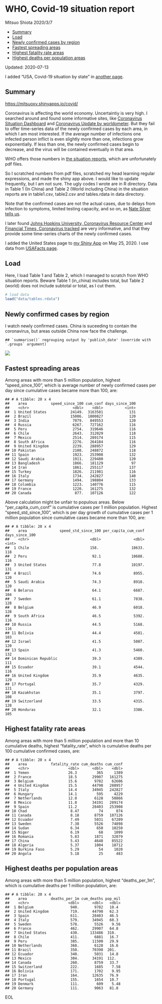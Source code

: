 WHO, Covid-19 situation report
================
Mitsuo Shiota
2020/3/7

  - [Summary](#summary)
  - [Load](#load)
  - [Newly confirmed cases by region](#newly-confirmed-cases-by-region)
  - [Fastest spreading areas](#fastest-spreading-areas)
  - [Highest fatality rate areas](#highest-fatality-rate-areas)
  - [Highest deaths per population
    areas](#highest-deaths-per-population-areas)

Updated: 2020-07-13

I added “USA, Covid-19 situation by state” in [another page](USA.md).

## Summary

<https://mitsuoxv.shinyapps.io/covid/>

Coronavirus is affecting the world economy. Uncertaintiy is very high. I
searched around and found some informative sites, like [Coronavirus
Situation
Dashboard](https://who.maps.arcgis.com/apps/opsdashboard/index.html#/c88e37cfc43b4ed3baf977d77e4a0667)
and [Coronavirus Update by
worldometer](https://www.worldometers.info/coronavirus/). But they fail
to offer time-series data of the newly confirmed cases by each area, in
which I am most interested. If the average number of infections one
infected person inflict is even slightly more than one, infections grow
exponentially. If less than one, the newly confirmed cases begin to
decrease, and the virus will be contained eventually in that area.

WHO offers those numbers in [the situation
reports](https://www.who.int/emergencies/diseases/novel-coronavirus-2019/situation-reports/),
which are unfortunately pdf files.

So I scratched numbers from pdf files, scratched my head learning
regular expressions, and made the shiny app above. I would like to
update frequently, but I am not sure. The ugly codes I wrote are in R
directory. Data in Table 1 (In China) and Table 2 (World including
China) in the situation reports are in table1.csv, table2.csv and
tables.rdata in data directory.

Note that the confirmed cases are not the actual cases, due to delays
from infection to symptoms, limited testing capacity, and so on, as
[Nate Silver tells
us](https://fivethirtyeight.com/features/coronavirus-case-counts-are-meaningless/).

I later found [Johns Hopkins University, Coronavirus Resource
Center](https://coronavirus.jhu.edu/) and [Financial Times, Coronavirus
tracked](https://www.ft.com/content/a26fbf7e-48f8-11ea-aeb3-955839e06441)
are very informative, and that they provide some time-series charts of
the newly confirmed cases.

I added the United States page to [my Shiny
App](https://mitsuoxv.shinyapps.io/covid/) on May 25, 2020. I use data
from [USAFacts
page](https://usafacts.org/visualizations/coronavirus-covid-19-spread-map/).

## Load

Here, I load Table 1 and Table 2, which I managed to scratch from WHO
situation reports. Beware Table 1 (in\_china) includes total, but Table
2 (world) does not include subtotal or total, as I cut them.

``` r
# load data
load("data/tables.rdata")
```

## Newly confirmed cases by region

I watch newly confirmed cases. China is suceeding to contain the
coronavirus, but areas outside China now face the challenge.

    ## `summarise()` regrouping output by 'publish_date' (override with `.groups` argument)

![](README_files/figure-gfm/chart-1.png)<!-- -->

## Fastest spreading areas

Among areas with more than 5 million population, highest
“speed\_since\_100”, which is average number of newly confirmed cases
per day since cumulative cases became more than 100, are:

    ## # A tibble: 20 x 4
    ##    area           speed_since_100 cum_conf days_since_100
    ##    <chr>                    <dbl>    <dbl>          <int>
    ##  1 United States           24149.  3163581            131
    ##  2 Brazil                  15006.  1800827            120
    ##  3 India                    7079.   849553            120
    ##  4 Russia                   6267.   727162            116
    ##  5 Peru                     2754.   319646            116
    ##  6 Chile                    2643.   312029            118
    ##  7 Mexico                   2514.   289174            115
    ##  8 South Africa             2276.   264184            116
    ##  9 United Kingdom           2239.   288957            129
    ## 10 Pakistan                 2108.   248872            118
    ## 11 Spain                    1923.   253908            132
    ## 12 Saudi Arabia             1911.   229480            120
    ## 13 Bangladesh               1866.   181129             97
    ## 14 Iran                     1861.   255117            137
    ## 15 Turkey                   1826.   211981            116
    ## 16 Italy                    1734.   242827            140
    ## 17 Germany                  1494.   198804            133
    ## 18 Colombia                 1223.   140776            115
    ## 19 France                   1220.   161275            132
    ## 20 Canada                    877.   107126            122

Above calculation might be unfair to populous areas. Below
“per\_capita\_cum\_conf” is cumulative cases per 1 million population.
Highest “speed\_std\_since\_100”, which is per day growth of cumulative
cases per 1 million population since cumulative cases became more than
100, are:

    ## # A tibble: 20 x 4
    ##    area               speed_std_since_100 per_capita_cum_conf days_since_100
    ##    <chr>                            <dbl>               <dbl>          <int>
    ##  1 Chile                            158.               18633.            118
    ##  2 Peru                              92.1              10688.            116
    ##  3 United States                     77.8              10197.            131
    ##  4 Brazil                            74.6               8955.            120
    ##  5 Saudi Arabia                      74.3               8918.            120
    ##  6 Belarus                           64.1               6687.            104
    ##  7 Sweden                            61.1               7838.            128
    ##  8 Belgium                           46.9               6018.            128
    ##  9 South Africa                      46.5               5392.            116
    ## 10 Russia                            44.5               5168.            116
    ## 11 Bolivia                           44.4               4581.            103
    ## 12 Israel                            41.5               5007.            120
    ## 13 Spain                             41.3               5460.            132
    ## 14 Dominican Republic                39.3               4389.            111
    ## 15 Ecuador                           39.1               4544.            116
    ## 16 United Kingdom                    35.9               4635.            129
    ## 17 Portugal                          35.7               4329.            121
    ## 18 Kazakhstan                        35.1               3797.            108
    ## 19 Switzerland                       33.5               4315.            128
    ## 20 Honduras                          32.1               3386.            105

## Highest fatality rate areas

Among areas with more than 5 million population and more than 10
cumulative deaths, highest “fatality\_rate”, which is cumulative deaths
per 100 cumulative confirmed cases, are:

    ## # A tibble: 20 x 4
    ##    area           fatality_rate cum_deaths cum_conf
    ##    <chr>                  <dbl>      <dbl>    <dbl>
    ##  1 Yemen                  26.3         365     1389
    ##  2 France                 18.5       29907   161275
    ##  3 Belgium                15.6        9782    62606
    ##  4 United Kingdom         15.5       44798   288957
    ##  5 Italy                  14.4       34945   242827
    ##  6 Hungary                14.1         595     4229
    ##  7 Netherlands            12.0        6128    50866
    ##  8 Mexico                 11.8       34191   289174
    ##  9 Spain                  11.2       28403   253908
    ## 10 Chad                    8.47         74      874
    ## 11 Canada                  8.18       8759   107126
    ## 12 Ecuador                 7.49       5031    67209
    ## 13 Sweden                  7.38       5526    74898
    ## 14 Sudan                   6.34        650    10250
    ## 15 Niger                   6.19         68     1099
    ## 16 Romania                 5.83       1871    32079
    ## 17 China                   5.43       4648    85522
    ## 18 Algeria                 5.37       1004    18712
    ## 19 Burkina Faso            5.29         54     1020
    ## 20 Angola                  5.18         25      483

## Highest deaths per population areas

Among areas with more than 5 million population, highest
“deaths\_per\_1m”, which is cumulative deaths per 1 million
population, are:

    ## # A tibble: 20 x 4
    ##    area           deaths_per_1m cum_deaths pop_mil
    ##    <chr>                  <dbl>      <dbl>   <dbl>
    ##  1 Belgium                 940.       9782   10.4 
    ##  2 United Kingdom          719.      44798   62.3 
    ##  3 Spain                   611.      28403   46.5 
    ##  4 Italy                   579.      34945   60.3 
    ##  5 Sweden                  578.       5526    9.56
    ##  6 France                  462.      29907   64.8 
    ##  7 United States           430.     133486  310.  
    ##  8 Chile                   411.       6881   16.7 
    ##  9 Peru                    385.      11500   29.9 
    ## 10 Netherlands             368.       6128   16.6 
    ## 11 Brazil                  350.      70398  201.  
    ## 12 Ecuador                 340.       5031   14.8 
    ## 13 Mexico                  304.      34191  112.  
    ## 14 Canada                  260.       8759   33.7 
    ## 15 Switzerland             222.       1685    7.58
    ## 16 Bolivia                 171.       1702    9.95
    ## 17 Iran                    164.      12635   76.9 
    ## 18 Portugal                155.       1654   10.7 
    ## 19 Denmark                 111.        609    5.48
    ## 20 Germany                 111.       9063   81.8

EOL
